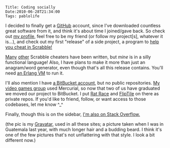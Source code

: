     Title: Coding socially
    Date:2010-06-28T21:34:00
    Tags: pablolife

I decided to finally get a [GitHub][2] account, since I've downloaded countless
great software from it, and think it's about time I joined/gave back. So check out
[my profile,][3] feel free to be my friend (or follow my project\[s\], whatever
it is...), and check out my first "release" of a side project, a program to
[help you cheat in Scrabble!][4]

[Many][5] [other][6] Scrabble cheaters have been written, but _mine_ is in a
silly functional language! Also, I have plans to make it more than just an
anagram/word generator, even though that's all this release contains. You'll
need [an Erlang VM][7] to run it.

<!-- more -->

I'll also mention I have [a BitBucket account,][8] but no public repositories.
[My video games group][9] used Mercurial, so now that two of us have graduated
we moved our project to BitBucket. I put [Rat Race][10] and [FlipTile][11] on
there as private repos. If you'd like to friend, follow, or want access to
those codebases, let me know ^_^

Finally, though this is on the sidebar, [I'm also on Stack Overflow.][12]

(the pic is my [Gravatar][13], used in all these sites; a picture taken when I
was in Guatemala last year, with much longer hair and a budding beard. I think
it's one of the few pictures that's not unflattering with that style. I look a
bit different now.)


   [1]: http://www.gravatar.com/avatar/a2f3e8cd4d2ff13c600f1c12b3ab494d?s=128&d=identicon&r=PG
   [2]: https://github.com/
   [3]: http://github.com/paul-meier
   [4]: http://github.com/paul-meier/ScrabbleCheat
   [5]: http://www.thescrabbler.com/
   [6]: http://spod.cx/cheat-o-matic.shtml
   [7]: http://www.erlang.org/download.html
   [8]: https://bitbucket.org/paul.meier
   [9]: http://brownandroidattack.blogspot.com/
   [10]: http://www.morepaul.com/2010/05/my-first-game-is-on-android-market.html
   [11]: http://www.morepaul.com/2010/03/games.html
   [12]: http://stackoverflow.com/users/196469/paul-meier
   [13]: http://en.gravatar.com/
